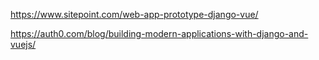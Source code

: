 https://www.sitepoint.com/web-app-prototype-django-vue/

https://auth0.com/blog/building-modern-applications-with-django-and-vuejs/